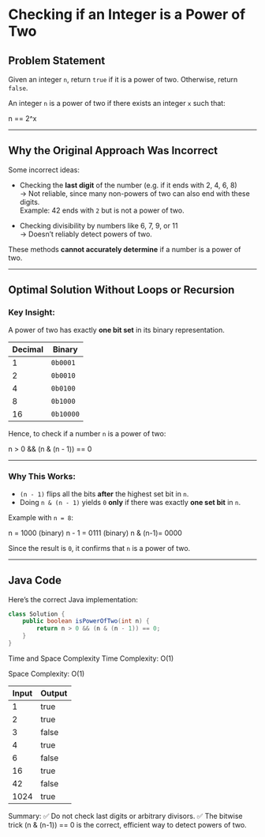 # Checking if an Integer is a Power of Two

## Problem Statement

Given an integer `n`, return `true` if it is a power of two. Otherwise, return `false`.

An integer `n` is a power of two if there exists an integer `x` such that:

n == 2^x


---

## Why the Original Approach Was Incorrect

Some incorrect ideas:
- Checking the **last digit** of the number (e.g. if it ends with 2, 4, 6, 8)  
  → Not reliable, since many non-powers of two can also end with these digits.  
  Example: 42 ends with `2` but is not a power of two.
  
- Checking divisibility by numbers like 6, 7, 9, or 11  
  → Doesn’t reliably detect powers of two.

These methods **cannot accurately determine** if a number is a power of two.

---

## Optimal Solution Without Loops or Recursion

### Key Insight:

A power of two has exactly **one bit set** in its binary representation.

| Decimal | Binary    |
|---------|-----------|
| 1       | `0b0001`  |
| 2       | `0b0010`  |
| 4       | `0b0100`  |
| 8       | `0b1000`  |
| 16      | `0b10000` |

Hence, to check if a number `n` is a power of two:

n > 0 && (n & (n - 1)) == 0


---

### Why This Works:

- `(n - 1)` flips all the bits **after** the highest set bit in `n`.
- Doing `n & (n - 1)` yields `0` **only** if there was exactly **one set bit** in `n`.

Example with `n = 8`:

n = 1000 (binary)
n - 1 = 0111 (binary)
n & (n-1)= 0000


Since the result is `0`, it confirms that `n` is a power of two.

---

## Java Code

Here’s the correct Java implementation:

```java
class Solution {
    public boolean isPowerOfTwo(int n) {
        return n > 0 && (n & (n - 1)) == 0;
    }
}
```

Time and Space Complexity
Time Complexity: O(1)

Space Complexity: O(1)

| Input | Output |
| ----- | ------ |
| 1     | true   |
| 2     | true   |
| 3     | false  |
| 4     | true   |
| 6     | false  |
| 16    | true   |
| 42    | false  |
| 1024  | true   |

Summary:
✅ Do not check last digits or arbitrary divisors.
✅ The bitwise trick (n & (n-1)) == 0 is the correct, efficient way to detect powers of two.
